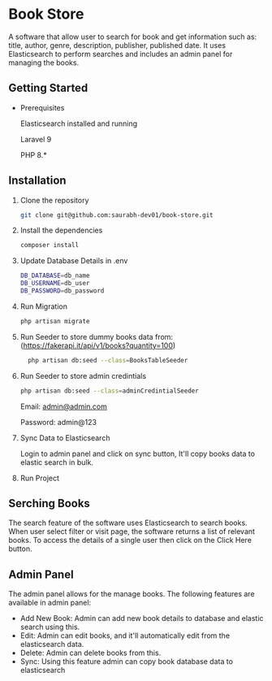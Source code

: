 # Book Store

A software that allow user to search for book and get information such as: title, author, genre, description, publisher, published date. It uses Elasticsearch to perform searches and includes an admin panel for managing the books.

## Getting Started

* Prerequisites 

  Elasticsearch installed and running
  
  Laravel 9

  PHP 8.*

## Installation
1.  Clone the repository

      ```bash
     git clone git@github.com:saurabh-dev01/book-store.git
     ```

2.  Install the dependencies

    ```bash
    composer install
    ```
3. Update Database Details in .env
    ```bash
    DB_DATABASE=db_name
    DB_USERNAME=db_user
    DB_PASSWORD=db_password
    ```
4.  Run Migration 
    ```bash
    php artisan migrate
    ```
5. Run Seeder to store dummy books data from: (https://fakerapi.it/api/v1/books?quantity=100)
   ```bash
     php artisan db:seed --class=BooksTableSeeder  
   ```
6. Run Seeder to store admin credintials
   ```bash
   php artisan db:seed --class=adminCredintialSeeder
   ```
   Email: admin@admin.com

   Password: admin@123
7. Sync Data to Elasticsearch
   
   Login to admin panel and click on sync button, It'll copy books data to elastic search in bulk.
8. Run Project

  ## Serching Books
  The search feature of the software uses Elasticsearch to search books. When user select filter or visit page, the software returns a list of relevant books. To access the details of a single user then click on the Click Here button.

## Admin Panel
   The admin panel allows for the manage books. The following features are available in admin panel:
* Add New Book: Admin can add new book details to database and elastic search using this.
* Edit: Admin can edit books, and it'll automatically edit from the elasticsearch data.
* Delete: Admin can delete books from this.
* Sync: Using this feature admin can copy book database data to elasticsearch
